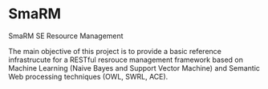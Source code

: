 SmaRM
=====

SmaRM SE Resource Management

The main objective of this project is to provide a
basic reference infrastrucute for a RESTful 
resrouce management framework based on Machine 
Learning (Naive Bayes and Support Vector Machine)
and Semantic Web processing techniques (OWL, SWRL,
ACE).